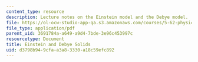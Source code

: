 ```yaml
---
content_type: resource
description: Lecture notes on the Einstein model and the Debye model.
file: https://ol-ocw-studio-app-qa.s3.amazonaws.com/courses/5-62-physical-chemistry-ii-spring-2008/d3798b949cfaa3a83330a18c59efc892_21s_562ln08.pdf
file_type: application/pdf
parent_uid: 3691784a-a649-a9d4-7bde-3e96c453997c
resourcetype: Document
title: Einstein and Debye Solids
uid: d3798b94-9cfa-a3a8-3330-a18c59efc892
---
```

